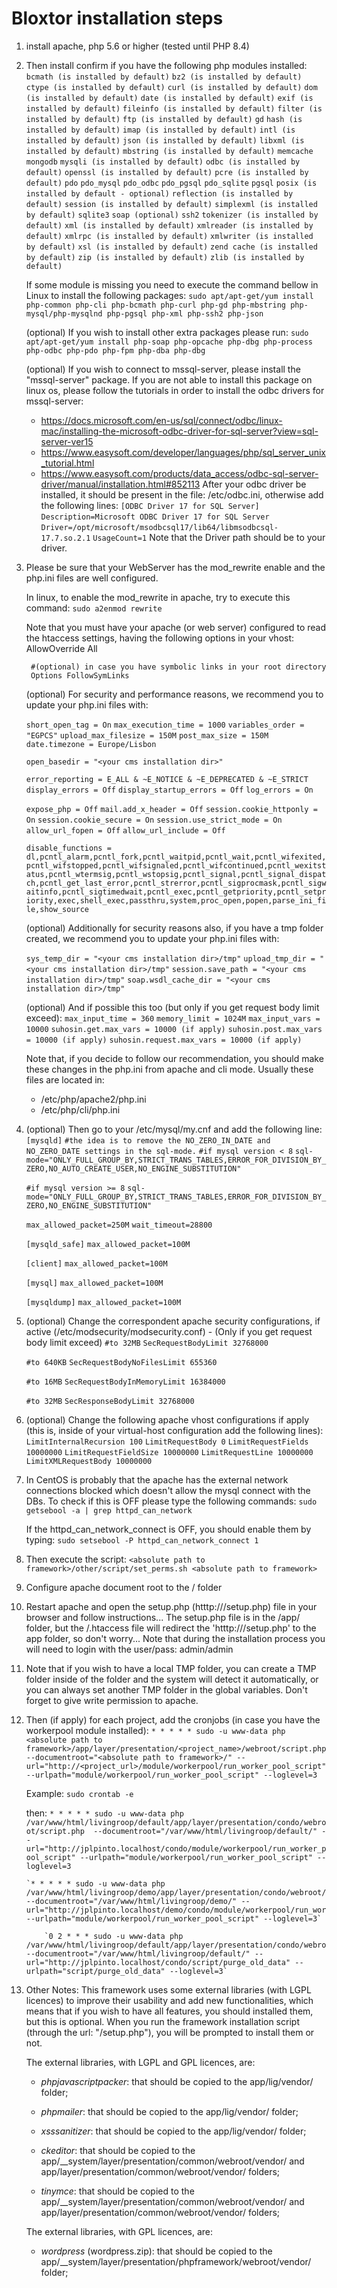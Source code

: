 # Bloxtor installation steps

1. install apache, php 5.6 or higher (tested until PHP 8.4)

2. Then install confirm if you have the following php modules installed:
	`bcmath (is installed by default)`
	`bz2 (is installed by default)`
	`ctype (is installed by default)`
	`curl (is installed by default)`
	`dom (is installed by default)`
	`date (is installed by default)`
	`exif (is installed by default)`
	`fileinfo (is installed by default)`
	`filter (is installed by default)`
	`ftp (is installed by default)`
	`gd`
	`hash (is installed by default)`
	`imap (is installed by default)`
	`intl (is installed by default)`
	`json (is installed by default)`
	`libxml (is installed by default)`
	`mbstring (is installed by default)`
	`memcache`
	`mongodb`
	`mysqli (is installed by default)`
	`odbc (is installed by default)`
	`openssl (is installed by default)`
	`pcre (is installed by default)`
	`pdo`
	`pdo_mysql`
	`pdo_odbc`
	`pdo_pgsql`
	`pdo_sqlite`
	`pgsql`
	`posix (is installed by default - optional)`
	`reflection (is installed by default)`
	`session (is installed by default)`
	`simplexml (is installed by default)`
	`sqlite3`
	`soap (optional)`
	`ssh2`
	`tokenizer (is installed by default)`
	`xml (is installed by default)`
	`xmlreader (is installed by default)`
	`xmlrpc (is installed by default)`
	`xmlwriter (is installed by default)`
	`xsl (is installed by default)`
	`zend cache (is installed by default)`
	`zip (is installed by default)`
	`zlib (is installed by default)`

	If some module is missing you need to execute the command bellow in Linux to install the following packages:
		`sudo apt/apt-get/yum install php-common php-cli php-bcmath php-curl php-gd php-mbstring php-mysql/php-mysqlnd php-pgsql php-xml php-ssh2 php-json`

	(optional) If you wish to install other extra packages please run: `sudo apt/apt-get/yum install php-soap php-opcache php-dbg php-process php-odbc php-pdo php-fpm php-dba php-dbg`
	
	(optional) If you wish to connect to mssql-server, please install the "mssql-server" package. If you are not able to install this package on linux os, please follow the tutorials in order to install the odbc drivers for mssql-server:
	- https://docs.microsoft.com/en-us/sql/connect/odbc/linux-mac/installing-the-microsoft-odbc-driver-for-sql-server?view=sql-server-ver15
	- https://www.easysoft.com/developer/languages/php/sql_server_unix_tutorial.html
	- https://www.easysoft.com/products/data_access/odbc-sql-server-driver/manual/installation.html#852113
	After your odbc driver be installed, it should be present in the file: /etc/odbc.ini, otherwise add the following lines:
		`[ODBC Driver 17 for SQL Server]`
		`Description=Microsoft ODBC Driver 17 for SQL Server`
		`Driver=/opt/microsoft/msodbcsql17/lib64/libmsodbcsql-17.7.so.2.1`
		`UsageCount=1`
	Note that the Driver path should be to your driver.

3. Please be sure that your WebServer has the mod_rewrite enable and the php.ini files are well configured.

	In linux, to enable the mod_rewrite in apache, try to execute this command: 
		`sudo a2enmod rewrite`
	
	Note that you must have your apache (or web server) configured to read the htaccess settings, having the following options in your vhost:
		AllowOverride All
		
		#(optional) in case you have symbolic links in your root directory
		Options FollowSymLinks
	
	(optional) For security and performance reasons, we recommend you to update your php.ini files with:

	`short_open_tag = On`
	`max_execution_time = 1000`
	`variables_order = "EGPCS"`
	`upload_max_filesize = 150M`
	`post_max_size = 150M`
	`date.timezone = Europe/Lisbon`

	`open_basedir = "<your cms installation dir>"`

	`error_reporting = E_ALL & ~E_NOTICE & ~E_DEPRECATED & ~E_STRICT`
	`display_errors = Off`
	`display_startup_errors = Off`
	`log_errors = On`

	`expose_php = Off`
	`mail.add_x_header = Off`
	`session.cookie_httponly = On`
	`session.cookie_secure = On`
	`session.use_strict_mode = On`
	`allow_url_fopen = Off`
	`allow_url_include = Off`

	`disable_functions = dl,pcntl_alarm,pcntl_fork,pcntl_waitpid,pcntl_wait,pcntl_wifexited,pcntl_wifstopped,pcntl_wifsignaled,pcntl_wifcontinued,pcntl_wexitstatus,pcntl_wtermsig,pcntl_wstopsig,pcntl_signal,pcntl_signal_dispatch,pcntl_get_last_error,pcntl_strerror,pcntl_sigprocmask,pcntl_sigwaitinfo,pcntl_sigtimedwait,pcntl_exec,pcntl_getpriority,pcntl_setpriority,exec,shell_exec,passthru,system,proc_open,popen,parse_ini_file,show_source	`

	(optional) Additionally for security reasons also, if you have a tmp folder created, we recommend you to update your php.ini files with:
	
	`sys_temp_dir = "<your cms installation dir>/tmp"`
	`upload_tmp_dir = "<your cms installation dir>/tmp"`
	`session.save_path = "<your cms installation dir>/tmp"`
	`soap.wsdl_cache_dir = "<your cms installation dir>/tmp"`

	(optional) And if possible this too (but only if you get request body limit exceed):
		`max_input_time = 360`
		`memory_limit = 1024M`
		`max_input_vars = 10000`
		`suhosin.get.max_vars = 10000 (if apply)`
		`suhosin.post.max_vars = 10000 (if apply)`
		`suhosin.request.max_vars = 10000 (if apply)`

	Note that, if you decide to follow our recommendation, you should make these changes in the php.ini from apache and cli mode. Usually these files are located in:
	- /etc/php/apache2/php.ini
	- /etc/php/cli/php.ini

4. (optional) Then go to your /etc/mysql/my.cnf and add the following line:
	`[mysqld]`
	`#the idea is to remove the NO_ZERO_IN_DATE and NO_ZERO_DATE settings in the sql-mode.`
	`#if mysql version < 8`
	`sql-mode="ONLY_FULL_GROUP_BY,STRICT_TRANS_TABLES,ERROR_FOR_DIVISION_BY_ZERO,NO_AUTO_CREATE_USER,NO_ENGINE_SUBSTITUTION"`

	`#if mysql version >= 8`
	`sql-mode="ONLY_FULL_GROUP_BY,STRICT_TRANS_TABLES,ERROR_FOR_DIVISION_BY_ZERO,NO_ENGINE_SUBSTITUTION"`
	
	`max_allowed_packet=250M`
	`wait_timeout=28800`

	`[mysqld_safe]`
	`max_allowed_packet=100M`

	`[client]`
	`max_allowed_packet=100M`

	`[mysql]`
	`max_allowed_packet=100M`

	`[mysqldump]`
	`max_allowed_packet=100M`

5. (optional) Change the correspondent apache security configurations, if active (/etc/modsecurity/modsecurity.conf) - (Only if you get request body limit exceed)
	`#to 32MB`
	`SecRequestBodyLimit 32768000`

	`#to 640KB`
	`SecRequestBodyNoFilesLimit 655360`

	`#to 16MB`
	`SecRequestBodyInMemoryLimit 16384000`

	`#to 32MB`
	`SecResponseBodyLimit 32768000`

6. (optional) Change the following apache vhost configurations if apply (this is, inside of your virtual-host configuration add the following lines):
    `LimitInternalRecursion 100`
    `LimitRequestBody 0`
    `LimitRequestFields 10000000`
    `LimitRequestFieldSize 10000000`
    `LimitRequestLine 10000000`
    `LimitXMLRequestBody 10000000`

7. In CentOS is probably that the apache has the external network connections blocked which doesn't allow the mysql connect with the DBs. 
To check if this is OFF please type the following commands:
	`sudo getsebool -a | grep httpd_can_network`

	If the httpd_can_network_connect is OFF, you should enable them by typing:
		`sudo setsebool -P httpd_can_network_connect 1`

8. Then execute the script: `<absolute path to framework>/other/script/set_perms.sh <absolute path to framework>`

9. Configure apache document root to the <absolute path to framework>/ folder

10. Restart apache and open the setup.php (htttp://<your installation domain>/setup.php) file in your browser and follow instructions... The setup.php file is in the <absolute path to framework>/app/ folder, but the <absolute path to framework>/.htaccess file will redirect the 'htttp://<your installation domain>/setup.php' to the app folder, so don't worry...
Note that during the installation process you will need to login with the user/pass: admin/admin

11. Note that if you wish to have a local TMP folder, you can create a TMP folder inside of the <absolute path to framework> folder and the system will detect it automatically, or you can always set another TMP folder in the global variables. Don't forget to give write permission to apache.

12. Then (if apply) for each project, add the cronjobs (in case you have the workerpool module installed):
	`* * * * * sudo -u www-data php <absolute path to framework>/app/layer/presentation/<project_name>/webroot/script.php  --documentroot="<absolute path to framework>/" --url="http://<project_url>/module/workerpool/run_worker_pool_script" --urlpath="module/workerpool/run_worker_pool_script" --loglevel=3`

	Example:
		`sudo crontab -e`

	   then:
	   	`* * * * * sudo -u www-data php /var/www/html/livingroop/default/app/layer/presentation/condo/webroot/script.php  --documentroot="/var/www/html/livingroop/default/" --url="http://jplpinto.localhost/condo/module/workerpool/run_worker_pool_script" --urlpath="module/workerpool/run_worker_pool_script" --loglevel=3`
	   
	   	`* * * * * sudo -u www-data php /var/www/html/livingroop/demo/app/layer/presentation/condo/webroot/script.php  --documentroot="/var/www/html/livingroop/demo/" --url="http://jplpinto.localhost/demo/condo/module/workerpool/run_worker_pool_script" --urlpath="module/workerpool/run_worker_pool_script" --loglevel=3`

			`0 2 * * * sudo -u www-data php /var/www/html/livingroop/default/app/layer/presentation/condo/webroot/script.php  --documentroot="/var/www/html/livingroop/default/" --url="http://jplpinto.localhost/condo/script/purge_old_data" --urlpath="script/purge_old_data" --loglevel=3`

13. Other Notes:
	This framework uses some external libraries (with LGPL licences) to improve their usability and add new functionalities, which means that if you wish to have all features, you should installed them, but this is optional.
	When you run the framework installation script (through the url: "<your domain>/setup.php"), you will be prompted to install them or not.

	The external libraries, with LGPL and GPL licences, are:
	- *phpjavascriptpacker*: that should be copied to the app/lig/vendor/ folder;
	- *phpmailer*: that should be copied to the app/lig/vendor/ folder;
	- *xsssanitizer*: that should be copied to the app/lig/vendor/ folder;

	- *ckeditor*: that should be copied to the app/__system/layer/presentation/common/webroot/vendor/ and app/layer/presentation/common/webroot/vendor/ folders;
	- *tinymce*: that should be copied to the app/__system/layer/presentation/common/webroot/vendor/ and app/layer/presentation/common/webroot/vendor/ folders;

	The external libraries, with GPL licences, are:
	- *wordpress* (wordpress.zip): that should be copied to the app/__system/layer/presentation/phpframework/webroot/vendor/ folder;

	
